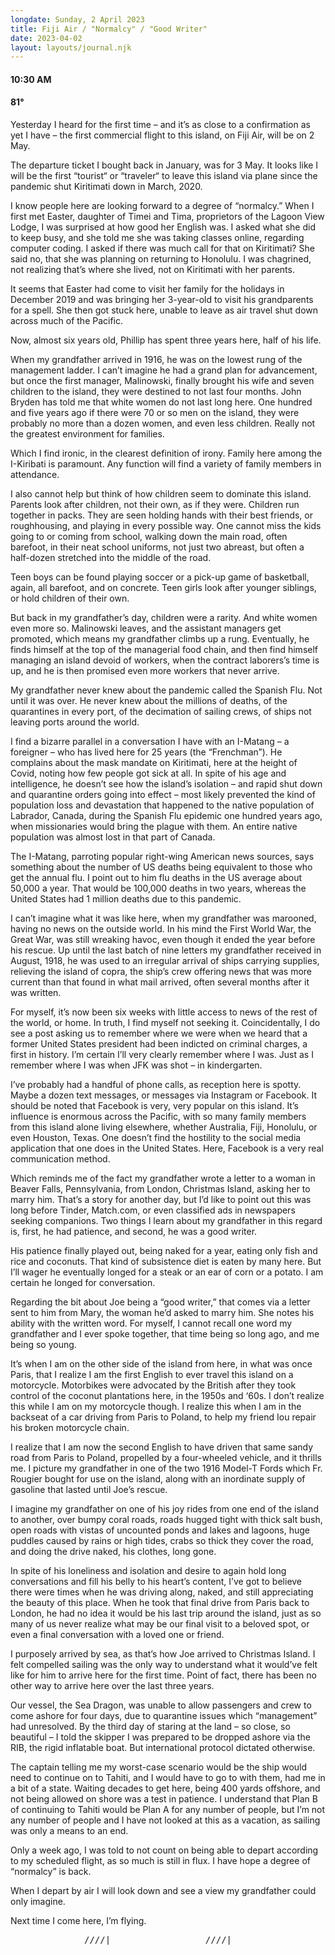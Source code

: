```yaml
---
longdate: Sunday, 2 April 2023
title: Fiji Air / "Normalcy" / "Good Writer"
date: 2023-04-02
layout: layouts/journal.njk
---
```

#### 10:30 AM
#### 81°

Yesterday I heard for the first time – and it’s as close to a confirmation as yet I have – the first commercial flight to this island, on Fiji Air, will be on 2 May.

The departure ticket I bought back in January, was for 3 May. It looks like I will be the first “tourist“ or “traveler“ to leave this island via plane since the pandemic shut Kiritimati down in March, 2020.

I know people here are looking forward to a degree of “normalcy.” When I first met Easter, daughter of Timei and Tima, proprietors of the Lagoon View Lodge, I was surprised at how good her English was. I asked what she did to keep busy, and she told me she was taking classes online, regarding computer coding. I asked if there was much call for that on Kiritimati? She said no, that she was planning on returning to Honolulu. I was chagrined, not realizing that’s where she lived, not on Kiritimati with her parents.

It seems that Easter had come to visit her family for the holidays in December 2019 and was bringing her 3-year-old to visit his grandparents for a spell. She then got stuck here, unable to leave as air travel shut down across much of the Pacific.

Now, almost six years old, Phillip has spent three years here, half of his life.

When my grandfather arrived in 1916, he was on the lowest rung of the management ladder. I can’t imagine he had a grand plan for advancement, but once the first manager, Malinowski, finally brought his wife and seven children to the island, they were destined to not last four months. John Bryden has told me that white women do not last long here. One hundred and five years ago if there were 70 or so men on the island, they were probably no more than a dozen women, and even less children. Really not the greatest environment for families.

Which I find ironic, in the clearest definition of irony. Family here among the I-Kiribati is paramount. Any function will find a variety of family members in attendance.

I also cannot help but think of how children seem to dominate this island. Parents look after children, not their own, as if they were. Children run together in packs. They are seen holding hands with their best friends, or roughhousing, and playing in every possible way. One cannot miss the kids going to or coming from school, walking down the main road, often barefoot, in their neat school uniforms, not just two abreast, but often a half-dozen stretched into the middle of the road.

Teen boys can be found playing soccer or a pick-up game of basketball, again, all barefoot, and on concrete. Teen girls look after younger siblings, or hold children of their own.

But back in my grandfather’s day, children were a rarity. And white women even more so. Malinowski leaves, and the assistant managers get promoted, which means my grandfather climbs up a rung. Eventually, he finds himself at the top of the managerial food chain, and then find himself managing an island devoid of workers, when the contract laborers’s time is up, and he is then promised even more workers that never arrive.

My grandfather never knew about the pandemic called the Spanish Flu. Not until it was over. He never knew about the millions of deaths, of the quarantines in every port, of the decimation of sailing crews, of ships not leaving ports around the world.

I find a bizarre parallel in a conversation I have with an I-Matang – a foreigner – who has lived here for 25 years (the “Frenchman”). He complains about the mask mandate on Kiritimati, here at the height of Covid, noting how few people got sick at all. In spite of his age and intelligence, he doesn’t see how the island’s isolation – and rapid shut down and quarantine orders going into effect – most likely prevented the kind of population loss and devastation that happened to the native population of Labrador, Canada, during the Spanish Flu epidemic one hundred years ago, when missionaries would bring the plague with them. An entire native population was almost lost in that part of Canada.

The I-Matang, parroting popular right-wing American news sources, says something about the number of US deaths being equivalent to those who get the annual flu. I point out to him flu deaths in the US average about 50,000 a year. That would be 100,000 deaths in two years, whereas the United States had 1 million deaths due to this pandemic.

I can’t imagine what it was like here, when my grandfather was marooned, having no news on the outside world. In his mind the First World War, the Great War, was still wreaking havoc, even though it ended the year before his rescue. Up until the last batch of nine letters my grandfather received in August, 1918, he was used to an irregular arrival of ships carrying supplies, relieving the island of copra, the ship’s crew offering news that was more current than that found in what mail arrived, often several months after it was written.

For myself, it’s now been six weeks with little access to news of the rest of the world, or home. In truth, I find myself not seeking it. Coincidentally, I do see a post asking us to remember where we were when we heard that a former United States president had been indicted on criminal charges, a first in history. I’m certain I’ll very clearly remember where I was. Just as I remember where I was when JFK was shot – in kindergarten.

I’ve probably had a handful of phone calls, as reception here is spotty. Maybe a dozen text messages, or messages via Instagram or Facebook. It should be noted that Facebook is very, very popular on this island. It’s influence is enormous across the Pacific, with so many family members from this island alone living elsewhere, whether Australia, Fiji, Honolulu, or even Houston, Texas. One doesn’t find the hostility to the social media application that one does in the United States. Here, Facebook is a very real communication method.

Which reminds me of the fact my grandfather wrote a letter to a woman in Beaver Falls, Pennsylvania, from London, Christmas Island, asking her to marry him. That’s a story for another day, but I’d like to point out this was long before Tinder, Match.com, or even classified ads in newspapers seeking companions. Two things I learn about my grandfather in this regard is, first, he had patience, and second, he was a good writer.

His patience finally played out, being naked for a year, eating only fish and rice and coconuts. That kind of subsistence diet is eaten by many here. But I’ll wager he eventually longed for a steak or an ear of corn or a potato. I am certain he longed for conversation.

Regarding the bit about Joe being a “good writer,” that comes via a letter sent to him from Mary, the woman he’d asked to marry him. She notes his ability with the written word. For myself, I cannot recall one word my grandfather and I ever spoke together, that time being so long ago, and me being so young.

It’s when I am on the other side of the island from here, in what was once Paris, that I realize I am the first English to ever travel this island on a motorcycle. Motorbikes were advocated by the British after they took control of the coconut plantations here, in the 1950s and ‘60s. I don’t realize this while I am on my motorcycle though. I realize this when I am in the backseat of a car driving from Paris to Poland, to help my friend Iou repair his broken motorcycle chain.

I realize that I am now the second English to have driven that same sandy road from Paris to Poland, propelled by a four-wheeled vehicle, and it thrills me. I picture my grandfather in one of the two 1916 Model-T Fords which Fr. Rougier bought for use on the island, along with an inordinate supply of gasoline that lasted until Joe’s rescue.

I imagine my grandfather on one of his joy rides from one end of the island to another, over bumpy coral roads, roads hugged tight with thick salt bush, open roads with vistas of uncounted ponds and lakes and lagoons, huge puddles caused by rains or high tides, crabs so thick they cover the road, and doing the drive naked, his clothes, long gone.

In spite of his loneliness and isolation and desire to again hold long conversations and fill his belly to his heart’s content, I’ve got to believe there were times when he was driving along, naked, and still appreciating the beauty of this place. When he took that final drive from Paris back to London, he had no idea it would be his last trip around the island, just as so many of us never realize what may be our final visit to a beloved spot, or even a final conversation with a loved one or friend.

I purposely arrived by sea, as that’s how Joe arrived to Christmas Island. I felt compelled sailing was the only way to understand what it would’ve felt like for him to arrive here for the first time. Point of fact, there has been no other way to arrive here over the last three years.

Our vessel, the Sea Dragon, was unable to allow passengers and crew to come ashore for four days, due to quarantine issues which “management” had unresolved. By the third day of staring at the land – so close, so beautiful – I told the skipper I was prepared to be dropped ashore via the RIB, the rigid inflatable boat. But international protocol dictated otherwise.

The captain telling me my worst-case scenario would be the ship would need to continue on to Tahiti, and I would have to go to with them, had me in a bit of a state. Waiting decades to get here, being 400 yards offshore, and not being allowed on shore was a test in patience. I understand that Plan B of continuing to Tahiti would be Plan A for any number of people, but I’m not any number of people and I have not looked at this as a vacation, as sailing was only a means to an end.

Only a week ago, I was told to not count on being able to depart according to my scheduled flight, as so much is still in flux. I have hope a degree of “normalcy” is back.

When I depart by air I will look down and see a view my grandfather could only imagine.

Next time I come here, I’m flying.

<pre>______________////|__________________////|____</pre>
